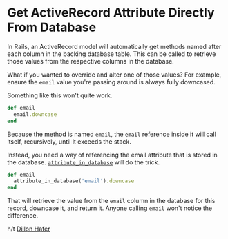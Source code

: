 # Get ActiveRecord Attribute Directly From Database

In Rails, an ActiveRecord model will automatically get methods named after each
column in the backing database table. This can be called to retrieve those
values from the respective columns in the database.

What if you wanted to override and alter one of those values? For example,
ensure the `email` value you're passing around is always fully downcased.

Something like this won't quite work.

```ruby
def email
  email.downcase
end
```

Because the method is named `email`, the `email` reference inside it will call
itself, recursively, until it exceeds the stack.

Instead, you need a way of referencing the email attribute that is stored in
the database.
[`attribute_in_database`](https://api.rubyonrails.org/classes/ActiveRecord/AttributeMethods/Dirty.html#method-i-attribute_in_database)
will do the trick.

```ruby
def email
  attribute_in_database('email').downcase
end
```

That will retrieve the value from the `email` column in the database for this
record, downcase it, and return it. Anyone calling `email` won't notice the
difference.

h/t [Dillon Hafer](https://twitter.com/dillonhafer)
